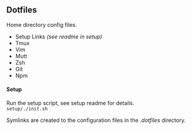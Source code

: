## Dotfiles

Home directory config files.

* Setup Links _(see readme in setup)_
* Tmux
* Vim
* Mutt
* Zsh
* Git
* Npm

#### Setup

Run the setup script, see setup readme for details.<br/>
`setup/./init.sh`

Symlinks are created to the configuration files in the _.dotfiles_ directory.
